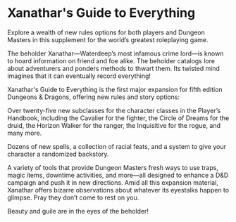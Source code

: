 # Xanathar's Guide to Everything

Explore a wealth of new rules options for both players and Dungeon Masters in this supplement for the world’s greatest roleplaying game.

The beholder Xanathar—Waterdeep’s most infamous crime lord—is known to hoard information on friend and foe alike. The beholder catalogs lore about adventurers and ponders methods to thwart them. Its twisted mind imagines that it can eventually record everything!

Xanathar's Guide to Everything is the first major expansion for fifth edition Dungeons & Dragons, offering new rules and story options:

Over twenty-five new subclasses for the character classes in the Player’s Handbook, including the Cavalier for the fighter, the Circle of Dreams for the druid, the Horizon Walker for the ranger, the Inquisitive for the rogue, and many more.
 
Dozens of new spells, a collection of racial feats, and a system to give your character a randomized backstory.
 
A variety of tools that provide Dungeon Masters fresh ways to use traps, magic items, downtime activities, and more—all designed to enhance a D&D campaign and push it in new directions.
Amid all this expansion material, Xanathar offers bizarre observations about whatever its eyestalks happen to glimpse. Pray they don’t come to rest on you.

Beauty and guile are in the eyes of the beholder!